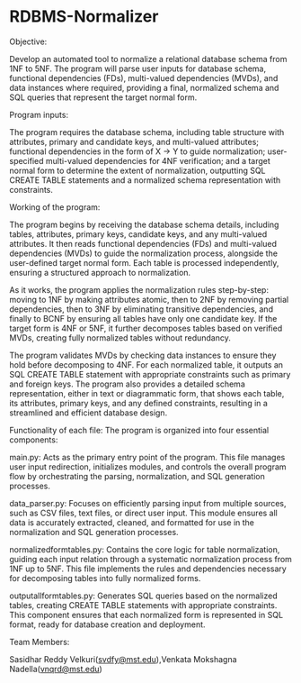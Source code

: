 # RDBMS-Normalizer
Objective:

Develop an automated tool to normalize a relational database schema from 1NF to 5NF. The program will parse user inputs for database schema, functional dependencies (FDs), multi-valued dependencies (MVDs), and data instances where required, providing a final, normalized schema and SQL queries that represent the target normal form.

Program inputs:

The program requires the database schema, including table structure with attributes, primary and candidate keys, and multi-valued attributes; functional dependencies in the form of X → Y to guide normalization; user-specified multi-valued dependencies for 4NF verification; and a target normal form to determine the extent of normalization, outputting SQL CREATE TABLE statements and a normalized schema representation with constraints.

Working of the program:

The program begins by receiving the database schema details, including tables, attributes, primary keys, candidate keys, and any multi-valued attributes. It then reads functional dependencies (FDs) and multi-valued dependencies (MVDs) to guide the normalization process, alongside the user-defined target normal form. Each table is processed independently, ensuring a structured approach to normalization.

As it works, the program applies the normalization rules step-by-step: moving to 1NF by making attributes atomic, then to 2NF by removing partial dependencies, then to 3NF by eliminating transitive dependencies, and finally to BCNF by ensuring all tables have only one candidate key. If the target form is 4NF or 5NF, it further decomposes tables based on verified MVDs, creating fully normalized tables without redundancy.

The program validates MVDs by checking data instances to ensure they hold before decomposing to 4NF. For each normalized table, it outputs an SQL CREATE TABLE statement with appropriate constraints such as primary and foreign keys. The program also provides a detailed schema representation, either in text or diagrammatic form, that shows each table, its attributes, primary keys, and any defined constraints, resulting in a streamlined and efficient database design.

Functionality of each file: The program is organized into four essential components:

main.py: Acts as the primary entry point of the program. This file manages user input redirection, initializes modules, and controls the overall program flow by orchestrating the parsing, normalization, and SQL generation processes.

data_parser.py: Focuses on efficiently parsing input from multiple sources, such as CSV files, text files, or direct user input. This module ensures all data is accurately extracted, cleaned, and formatted for use in the normalization and SQL generation processes.

normalizedformtables.py: Contains the core logic for table normalization, guiding each input relation through a systematic normalization process from 1NF up to 5NF. This file implements the rules and dependencies necessary for decomposing tables into fully normalized forms.

outputallformtables.py: Generates SQL queries based on the normalized tables, creating CREATE TABLE statements with appropriate constraints. This component ensures that each normalized form is represented in SQL format, ready for database creation and deployment.

Team Members:

Sasidhar Reddy Velkuri(svdfy@mst.edu),Venkata Mokshagna Nadella(vnqrd@mst.edu)

